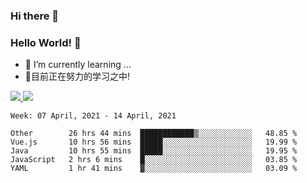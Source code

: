 ### Hi there 👋
### Hello World! 🙌

- 🌱 I’m currently learning ...
- 📖目前正在努力的学习之中!

<a href="https://github.com/anuraghazra/github-readme-stats">
  <img src="https://github-readme-stats.vercel.app/api?username=keyboardWithDream&show_icons=true&repo=github-readme-stats" />
</a>
<a href="https://github.com/anuraghazra/convoychat">
  <img src="https://github-readme-stats.vercel.app/api/top-langs/?username=keyboardWithDream&layout=compact&repo=convoychat" />
</a>



<!--START_SECTION:waka-->
```text
Week: 07 April, 2021 - 14 April, 2021

Other        26 hrs 44 mins  ████████████▒░░░░░░░░░░░░   48.85 % 
Vue.js       10 hrs 56 mins  █████░░░░░░░░░░░░░░░░░░░░   19.99 % 
Java         10 hrs 55 mins  █████░░░░░░░░░░░░░░░░░░░░   19.95 % 
JavaScript   2 hrs 6 mins    █░░░░░░░░░░░░░░░░░░░░░░░░   03.85 % 
YAML         1 hr 41 mins    ▓░░░░░░░░░░░░░░░░░░░░░░░░   03.09 % 
```
<!--END_SECTION:waka-->
